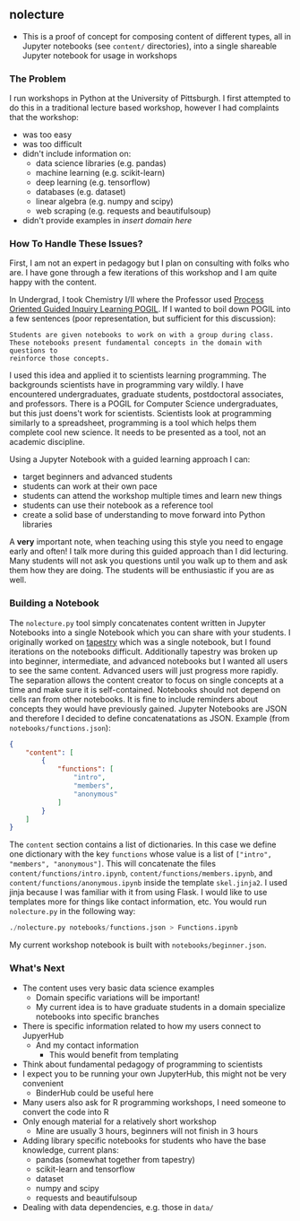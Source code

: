 nolecture
---

- This is a proof of concept for composing content of different types, all
  in Jupyter notebooks (see `content/` directories), into a single shareable
  Jupyter notebook for usage in workshops
 
### The Problem

I run workshops in Python at the University of Pittsburgh. I first attempted to
do this in a traditional lecture based workshop, however I had complaints that
the workshop:

- was too easy
- was too difficult
- didn't include information on:
    - data science libraries (e.g. pandas)
    - machine learning (e.g. scikit-learn)
    - deep learning (e.g. tensorflow)
    - databases (e.g. dataset)
    - linear algebra (e.g. numpy and scipy)
    - web scraping (e.g. requests and beautifulsoup)
- didn't provide examples in _insert domain here_

### How To Handle These Issues?

First, I am not an expert in pedagogy but I plan on consulting with folks
who are. I have gone through a few iterations of this workshop and I am quite
happy with the content.

In Undergrad, I took Chemistry I/II where the Professor used [Process Oriented
Guided Inquiry Learning POGIL](https://www.pogil.org/). If I wanted to boil
down POGIL into a few sentences (poor representation, but sufficient for this
discussion):

```
Students are given notebooks to work on with a group during class.
These notebooks present fundamental concepts in the domain with questions to
reinforce those concepts.
```

I used this idea and applied it to scientists learning programming. The
backgrounds scientists have in programming vary wildly. I have encountered
undergraduates, graduate students, postdoctoral associates, and professors.
There is a POGIL for Computer Science undergraduates, but this just doens't
work for scientists. Scientists look at programming similarly to a spreadsheet,
programming is a tool which helps them complete cool new science. It needs
to be presented as a tool, not an academic discipline.

Using a Jupyter Notebook with a guided learning approach I can:

- target beginners and advanced students
- students can work at their own pace
- students can attend the workshop multiple times and learn new things
- students can use their notebook as a reference tool
- create a solid base of understanding to move forward into Python libraries

A __very__ important note, when teaching using this style you need to engage
early and often! I talk more during this guided approach than I did lecturing.
Many students will not ask you questions until you walk up to them and ask them
how they are doing. The students will be enthusiastic if you are as well.

### Building a Notebook

The `nolecture.py` tool simply concatenates content written in Jupyter
Notebooks into a single Notebook which you can share with your students. I
originally worked on [tapestry](https://github.com/barrymoo/tapestry) which was
a single notebook, but I found iterations on the notebooks difficult.
Additionally tapestry was broken up into beginner, intermediate, and advanced
notebooks but I wanted all users to see the same content. Advanced users will
just progress more rapidly. The separation allows the content creator to focus
on single concepts at a time and make sure it is self-contained. Notebooks
should not depend on cells ran from other notebooks. It is fine to include
reminders about concepts they would have previously gained. Jupyter Notebooks
are JSON and therefore I decided to define concatenatations as JSON.  Example
(from `notebooks/functions.json`):

```json
{
    "content": [
        {
            "functions": [
                "intro",
                "members",
                "anonymous"
            ]
        }
    ]
}
```

The `content` section contains a list of dictionaries. In this case we define one
dictionary with the key `functions` whose value is a list of `["intro",
"members", "anonymous"]`. This will concatenate the files
`content/functions/intro.ipynb`, `content/functions/members.ipynb`, and
`content/functions/anonymous.ipynb` inside the template `skel.jinja2`. I used
jinja because I was familiar with it from using Flask. I would like to
use templates more for things like contact information, etc. You would run
`nolecture.py` in the following way:

```python
./nolecture.py notebooks/functions.json > Functions.ipynb
```

My current workshop notebook is built with `notebooks/beginner.json`.

### What's Next

- The content uses very basic data science examples
    - Domain specific variations will be important!
    - My current idea is to have graduate students in a domain specialize
      notebooks into specific branches
- There is specific information related to how my users connect to JupyerHub
    - And my contact information
        - This would benefit from templating
- Think about fundamental pedagogy of programming to scientists
- I expect you to be running your own JupyterHub, this might not be very convenient
    - BinderHub could be useful here
- Many users also ask for R programming workshops, I need someone to convert the
  code into R
- Only enough material for a relatively short workshop
    - Mine are usually 3 hours, beginners will not finish in 3 hours
- Adding library specific notebooks for students who have the base knowledge, current plans:
    - pandas (somewhat together from tapestry)
    - scikit-learn and tensorflow
    - dataset
    - numpy and scipy
    - requests and beautifulsoup
- Dealing with data dependencies, e.g. those in `data/`
